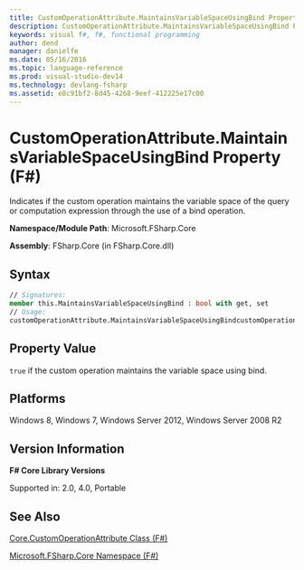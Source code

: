```yaml
---
title: CustomOperationAttribute.MaintainsVariableSpaceUsingBind Property (F#)
description: CustomOperationAttribute.MaintainsVariableSpaceUsingBind Property (F#)
keywords: visual f#, f#, functional programming
author: dend
manager: danielfe
ms.date: 05/16/2016
ms.topic: language-reference
ms.prod: visual-studio-dev14
ms.technology: devlang-fsharp
ms.assetid: e8c91bf2-8d45-4268-9eef-412225e17c00 
---
```


# CustomOperationAttribute.MaintainsVariableSpaceUsingBind Property (F#)

Indicates if the custom operation maintains the variable space of the query or computation expression through the use of a bind operation.

**Namespace/Module Path**: Microsoft.FSharp.Core

**Assembly**: FSharp.Core (in FSharp.Core.dll)


## Syntax

```fsharp
// Signatures:
member this.MaintainsVariableSpaceUsingBind : bool with get, set
// Usage:
customOperationAttribute.MaintainsVariableSpaceUsingBindcustomOperationAttribute.MaintainsVariableSpaceUsingBind <- maintainsVariableSpaceUsingBind
```

## Property Value
`true` if the custom operation maintains the variable space using bind.

## Platforms
Windows 8, Windows 7, Windows Server 2012, Windows Server 2008 R2

## Version Information
**F# Core Library Versions**

Supported in: 2.0, 4.0, Portable

## See Also
[Core.CustomOperationAttribute Class &#40;F&#35;&#41;](Core.CustomOperationAttribute-Class-%5BFSharp%5D.md)

[Microsoft.FSharp.Core Namespace &#40;F&#35;&#41;](Microsoft.FSharp.Core-Namespace-%5BFSharp%5D.md)